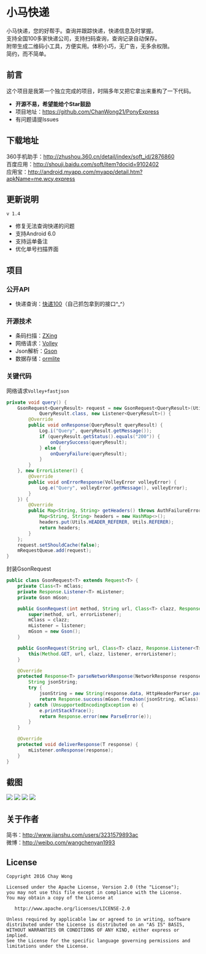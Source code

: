 # 小马快递
小马快递，您的好帮手。查询并跟踪快递，快递信息及时掌握。<br>
支持全国100多家快递公司，支持扫码查询，查询记录自动保存。<br>
附带生成二维码小工具，方便实用。体积小巧，无广告，无多余权限。<br>
简约，而不简单。

## 前言
这个项目是我第一个独立完成的项目，时隔多年又把它拿出来重构了一下代码。

* **开源不易，希望能给个Star鼓励**
* 项目地址：https://github.com/ChanWong21/PonyExpress
* 有问题请提Issues

## 下载地址
360手机助手：http://zhushou.360.cn/detail/index/soft_id/2876860<br>
百度应用：http://shouji.baidu.com/soft/item?docid=9102402<br>
应用宝：http://android.myapp.com/myapp/detail.htm?apkName=me.wcy.express

## 更新说明
`v 1.4`
* 修复无法查询快递的问题
* 支持Android 6.0
* 支持运单备注
* 优化单号扫描界面

## 项目
### 公开API
* 快递查询：[快递100](http://www.kuaidi100.com/)（自己抓包拿到的接口^_^）

### 开源技术
* 条码扫描：[ZXing](https://github.com/zxing/zxing)
* 网络请求：[Volley](https://developer.android.com/training/volley/index.html)
* Json解析：[Gson](https://github.com/google/gson)
* 数据存储：[ormlite](https://github.com/j256/ormlite-android)

### 关键代码
网络请求`Volley+fastjson`
```java
private void query() {
    GsonRequest<QueryResult> request = new GsonRequest<QueryResult>(Utils.getQueryUrl(mExpressInfo),
            QueryResult.class, new Listener<QueryResult>() {
        @Override
        public void onResponse(QueryResult queryResult) {
            Log.i("Query", queryResult.getMessage());
            if (queryResult.getStatus().equals("200")) {
                onQuerySuccess(queryResult);
            } else {
                onQueryFailure(queryResult);
            }
        }
    }, new ErrorListener() {
        @Override
        public void onErrorResponse(VolleyError volleyError) {
            Log.e("Query", volleyError.getMessage(), volleyError);
        }
    }) {
        @Override
        public Map<String, String> getHeaders() throws AuthFailureError {
            Map<String, String> headers = new HashMap<>();
            headers.put(Utils.HEADER_REFERER, Utils.REFERER);
            return headers;
        }
    };
    request.setShouldCache(false);
    mRequestQueue.add(request);
}
```
封装GsonRequest
```java
public class GsonRequest<T> extends Request<T> {
    private Class<T> mClass;
    private Response.Listener<T> mListener;
    private Gson mGson;

    public GsonRequest(int method, String url, Class<T> clazz, Response.Listener<T> listener, Response.ErrorListener errorListener) {
        super(method, url, errorListener);
        mClass = clazz;
        mListener = listener;
        mGson = new Gson();
    }

    public GsonRequest(String url, Class<T> clazz, Response.Listener<T> listener, Response.ErrorListener errorListener) {
        this(Method.GET, url, clazz, listener, errorListener);
    }

    @Override
    protected Response<T> parseNetworkResponse(NetworkResponse response) {
        String jsonString;
        try {
            jsonString = new String(response.data, HttpHeaderParser.parseCharset(response.headers));
            return Response.success(mGson.fromJson(jsonString, mClass), HttpHeaderParser.parseCacheHeaders(response));
        } catch (UnsupportedEncodingException e) {
            e.printStackTrace();
            return Response.error(new ParseError(e));
        }
    }

    @Override
    protected void deliverResponse(T response) {
        mListener.onResponse(response);
    }
}
```

## 截图
![](https://raw.githubusercontent.com/ChanWong21/PonyExpress/master/art/screenshot_01.jpg)
![](https://raw.githubusercontent.com/ChanWong21/PonyExpress/master/art/screenshot_02.jpg)
![](https://raw.githubusercontent.com/ChanWong21/PonyExpress/master/art/screenshot_03.jpg)
![](https://raw.githubusercontent.com/ChanWong21/PonyExpress/master/art/screenshot_04.jpg)

## 关于作者
简书：http://www.jianshu.com/users/3231579893ac<br>
微博：http://weibo.com/wangchenyan1993

## License

    Copyright 2016 Chay Wong

    Licensed under the Apache License, Version 2.0 (the "License");
    you may not use this file except in compliance with the License.
    You may obtain a copy of the License at

       http://www.apache.org/licenses/LICENSE-2.0

    Unless required by applicable law or agreed to in writing, software
    distributed under the License is distributed on an "AS IS" BASIS,
    WITHOUT WARRANTIES OR CONDITIONS OF ANY KIND, either express or implied.
    See the License for the specific language governing permissions and
    limitations under the License.
